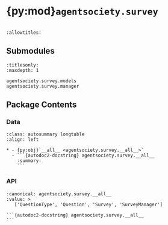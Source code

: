 # {py:mod}`agentsociety.survey`

```{py:module} agentsociety.survey
```

```{autodoc2-docstring} agentsociety.survey
:allowtitles:
```

## Submodules

```{toctree}
:titlesonly:
:maxdepth: 1

agentsociety.survey.models
agentsociety.survey.manager
```

## Package Contents

### Data

````{list-table}
:class: autosummary longtable
:align: left

* - {py:obj}`__all__ <agentsociety.survey.__all__>`
  - ```{autodoc2-docstring} agentsociety.survey.__all__
    :summary:
    ```
````

### API

````{py:data} __all__
:canonical: agentsociety.survey.__all__
:value: >
   ['QuestionType', 'Question', 'Survey', 'SurveyManager']

```{autodoc2-docstring} agentsociety.survey.__all__
```

````
